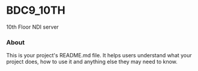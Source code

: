 BDC9_10TH
=========

10th Floor NDI server

### About

This is your project's README.md file. It helps users understand what your
project does, how to use it and anything else they may need to know.
